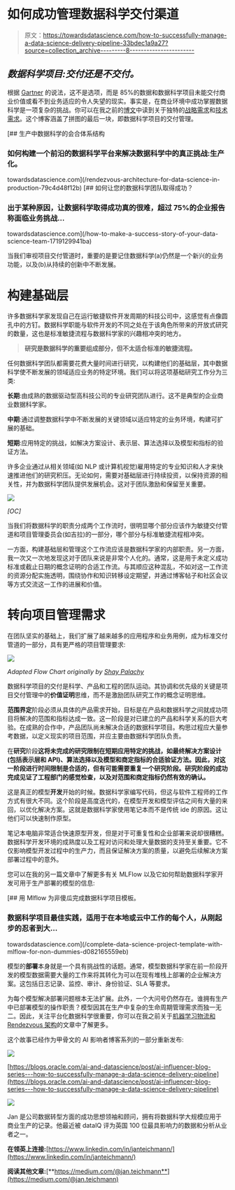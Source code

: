 # 如何成功管理数据科学交付渠道

> 原文：<https://towardsdatascience.com/how-to-successfully-manage-a-data-science-delivery-pipeline-33bdec1a9a27?source=collection_archive---------8----------------------->

## *数据科学项目:交付还是不交付。*

根据 [Gartner](https://www.techrepublic.com/article/85-of-big-data-projects-fail-but-your-developers-can-help-yours-succeed/) 的说法，这不是选项，而是 85%的数据和数据科学项目未能交付商业价值或看不到业务适应的令人失望的现实。事实是，在商业环境中成功掌握数据科学是一项复杂的挑战。你可以在我之前的[博文](https://medium.com/@jan.teichmann)中读到关于独特的[战略需求](/how-to-make-a-success-story-of-your-data-science-team-1719129941ba)和[技术需求](/rendezvous-architecture-for-data-science-in-production-79c4d48f12b)。这个博客涵盖了拼图的最后一块，即数据科学项目的交付管理。

[](/rendezvous-architecture-for-data-science-in-production-79c4d48f12b) [## 生产中数据科学的会合体系结构

### 如何构建一个前沿的数据科学平台来解决数据科学中的真正挑战:生产化。

towardsdatascience.com](/rendezvous-architecture-for-data-science-in-production-79c4d48f12b) [](/how-to-make-a-success-story-of-your-data-science-team-1719129941ba) [## 如何让您的数据科学团队取得成功？

### 出于某种原因，让数据科学取得成功真的很难，超过 75%的企业报告称面临业务挑战…

towardsdatascience.com](/how-to-make-a-success-story-of-your-data-science-team-1719129941ba) 

当我们审视项目交付管道时，重要的是要记住数据科学(a)仍然是一个新兴的业务功能，以及(b)从持续的创新中不断发展。

# 构建基础层

许多数据科学家发现自己在运行敏捷软件开发周期的科技公司中，这感觉有点像圆孔中的方钉。数据科学职能与软件开发的不同之处在于该角色所带来的开放式研究的数量，这也是标准敏捷流程与数据科学家的兴趣相冲突的地方。

> **研究是数据科学的重要组成部分，但不太适合标准的敏捷流程。**

任何数据科学团队都需要花费大量时间进行研究，以构建他们的基础层，其中数据科学使不断发展的领域适应业务的特定环境。我们可以将这项基础研究工作分为三类:

**长期**:由成熟的数据驱动型高科技公司的专业研究团队进行。这不是典型的企业商业数据科学家。

**中期**:通过调整数据科学中不断发展的关键领域以适应特定的业务环境，构建可扩展的基础。

**短期**:应用特定的挑战，如解决方案设计、表示层、算法选择以及模型和指标的验证方法。

许多企业通过从相关领域(如 NLP 或计算机视觉)雇用特定的专业知识和人才来快速推进他们的研究积压。无论如何，需要对基础层进行持续投资，以保持资源的相关性，并为数据科学团队提供发展机会。这对于团队激励和保留至关重要。

![](img/93bf4fbf33c3693d111fff1df9942bbe.png)

*[OC]*

当我们将数据科学的职责分成两个工作流时，很明显哪个部分应该作为敏捷交付管道和项目管理委员会(如吉拉)的一部分，哪个部分与标准敏捷流程相冲突。

一方面，构建基础层和管理这个工作流应该是数据科学家的内部职责。另一方面，我一次又一次地发现这对于团队来说是非常个人化的。通常，这是用于未定义成功标准或截止日期的概念证明的合适工作流。与其顺应这种混乱，不如对这一工作流的资源分配实施透明，围绕协作和知识转移设定期望，并通过博客帖子和社区会议等方式交流这一工作的进展和价值。

# 转向项目管理需求

在团队坚实的基础上，我们扩展了越来越多的应用程序和业务用例，成为标准交付管道的一部分，具有更严格的项目管理要求:

![](img/e65f89d9a21ed426e0bd4d5753066cf9.png)

*Adapted Flow Chart originally by* [*Shay Palachy*](https://towardsdatascience.com/@shay.palachy)

数据科学项目的交付是科学、产品和工程的团队运动。其协调和优先级的关键是项目交付管理中的**价值证明**思维，而不是激励团队研究工作的概念证明思维。

**范围界定**阶段必须从具体的产品需求开始，目标是在产品和数据科学之间就成功项目将解决的范围和指标达成一致。这一阶段是对已建立的产品和科学关系的巨大考验。在成熟的合作中，产品团队尚未解决合适的数据科学项目。构思过程应大量参考数据，以定义现实的项目范围，并应主要由数据科学团队负责。

在**研究**阶段**这将未完成的研究限制在短期应用特定的挑战，如最终解决方案设计(包括表示层和 API)、算法选择以及模型和商定指标的合适验证方法。因此，对这一阶段进行时间限制是合适的，但有可能需要重复一个研究阶段。研究阶段的成功完成见证了工程部门的感觉检查，以及对范围和商定指标仍然有效的确认。**

这是真正的模型**开发**开始的时候。数据科学家编写代码，但这与软件工程师的工作方式有很大不同。这个阶段是高度迭代的，在模型开发和模型评估之间有大量的来回，以优化解决方案。这就是数据科学家使用笔记本而不是传统 ide 的原因。这让他们可以快速制作原型。

笔记本电脑非常适合快速原型开发，但是对于可重复性和企业部署来说却很糟糕。数据科学开发环境的成熟度以及工程对访问和处理大量数据的支持至关重要。它不仅影响模型开发过程中的生产力，而且保证解决方案的质量，以避免后续解决方案部署过程中的意外。

您可以在我的另一篇文章中了解更多有关 MLFlow 以及它如何帮助数据科学家开发可用于生产部署的模型的信息:

[](/complete-data-science-project-template-with-mlflow-for-non-dummies-d082165559eb) [## 用 Mlflow 为非傻瓜完成数据科学项目模板。

### 数据科学项目最佳实践，适用于在本地或云中工作的每个人，从刚起步的忍者到大…

towardsdatascience.com](/complete-data-science-project-template-with-mlflow-for-non-dummies-d082165559eb) 

模型的**部署**本身就是一个具有挑战性的话题。通常，模型数据科学家在前一阶段开发的模型数据需要大量的工作来将其转化为可以在现有堆栈上部署的企业解决方案。这包括日志记录、监控、审计、身份验证、SLA 等要求。

为每个模型解决部署问题根本无法扩展。此外，一个大问号仍然存在。谁拥有生产中已部署模型的操作职责？模型因其在生产中复杂的生命周期管理需求而独一无二。因此，关注平台化数据科学很重要，你可以在我之前关于[机器学习物流和 Rendezvous 架构](/rendezvous-architecture-for-data-science-in-production-79c4d48f12b)的文章中了解更多。

这个故事已经作为甲骨文的 AI 影响者博客系列的一部分重新发布:

![](img/6f3f3b9abbad205e8579f1769f45e7a7.png)

[https://blogs.oracle.com/ai-and-datascience/post/ai-influencer-blog-series---how-to-successfully-manage-a-data-science-delivery-pipeline](https://blogs.oracle.com/ai-and-datascience/post/ai-influencer-blog-series---how-to-successfully-manage-a-data-science-delivery-pipeline)

![](img/b40fa03f9762d1ec3c427365a4c45786.png)

Jan 是公司数据转型方面的成功思想领袖和顾问，拥有将数据科学大规模应用于商业生产的记录。他最近被 dataIQ 评为英国 100 位最具影响力的数据和分析从业者之一。

**在领英上连接:**[https://www.linkedin.com/in/janteichmann/](https://www.linkedin.com/in/janteichmann/)

**阅读其他文章:**[**https://medium.com/@jan.teichmann**](https://medium.com/@jan.teichmann)